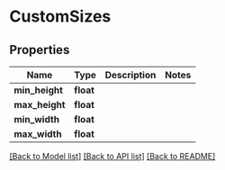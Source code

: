 # CustomSizes

## Properties
Name | Type | Description | Notes
------------ | ------------- | ------------- | -------------
**min_height** | **float** |  | 
**max_height** | **float** |  | 
**min_width** | **float** |  | 
**max_width** | **float** |  | 

[[Back to Model list]](../README.md#documentation-for-models) [[Back to API list]](../README.md#documentation-for-api-endpoints) [[Back to README]](../README.md)


